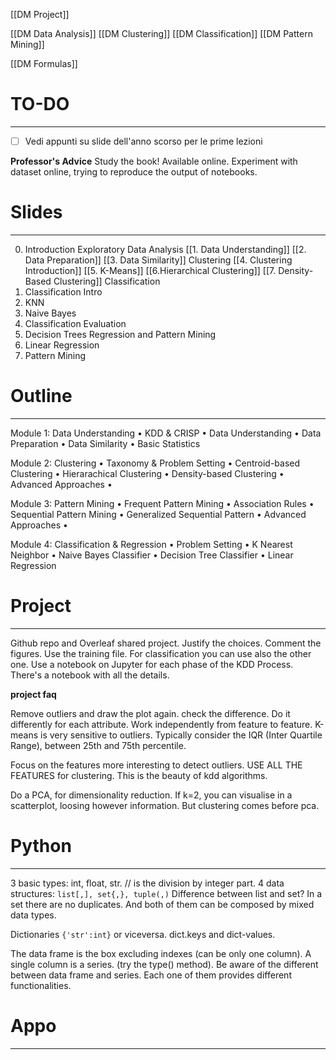 
[[DM Project]]

[[DM Data Analysis]]
[[DM Clustering]]
[[DM Classification]]
[[DM Pattern Mining]]

[[DM Formulas]]


# TO-DO
---
- [ ] Vedi appunti su slide dell'anno scorso per le prime lezioni


**Professor's Advice**
Study the book! Available online.
Experiment with dataset online, trying to reproduce the output of notebooks.

# Slides
---
0. Introduction
Exploratory Data Analysis
[[1. Data Understanding]]
[[2. Data Preparation]]
[[3. Data Similarity]]
Clustering
[[4. Clustering Introduction]]
[[5. K-Means]]
[[6.Hierarchical Clustering]]
[[7. Density-Based Clustering]]
Classification
1. Classification Intro
2. KNN
3. Naive Bayes
4. Classification Evaluation
5. Decision Trees
Regression and Pattern Mining
1. Linear Regression
2. Pattern Mining


# Outline
---
Module 1: Data Understanding 
• KDD & CRISP 
• Data Understanding 
• Data Preparation 
• Data Similarity 
• Basic Statistics

Module 2: Clustering 
• Taxonomy & Problem Setting 
• Centroid-based Clustering 
• Hierarachical Clustering 
• Density-based Clustering 
• Advanced Approaches • 

Module 3: Pattern Mining 
• Frequent Pattern Mining 
• Association Rules 
• Sequential Pattern Mining 
• Generalized Sequential Pattern 
• Advanced Approaches • 

Module 4: Classification & Regression 
• Problem Setting 
• K Nearest Neighbor 
• Naive Bayes Classifier 
• Decision Tree Classifier 
• Linear Regression


# Project
---
Github repo and Overleaf shared project.
Justify the choices.
Comment the figures.
Use the training file. For classification you can use also the other one.
Use a notebook on Jupyter for each phase of the KDD Process.
There's a notebook with all the details.

**project faq**

Remove outliers and draw the plot again. check the difference. Do it differently for each attribute. Work independently from feature to feature.
K-means is very sensitive to outliers.
Typically consider the IQR (Inter Quartile Range), between 25th and 75th percentile.

Focus on the features more interesting to detect outliers.
USE ALL THE FEATURES for clustering. This is the beauty of kdd algorithms.

Do a PCA, for dimensionality reduction.
If k=2, you can visualise in a scatterplot, loosing however information.
But clustering comes before pca.

# Python
---
3 basic types: int, float, str.
// is the division by integer part.
4 data structures: `list[,], set{,}, tuple(,)`
Difference between list and set? In a set there are no duplicates. And both of them can be composed by mixed data types.

Dictionaries `{'str':int}` or viceversa.
dict.keys and dict-values.

The data frame is the box excluding indexes (can be only one column).
A single column is a series. (try the type() method).
Be aware of the different between data frame and series. 
Each one of them provides different functionalities.


# Appo
---





